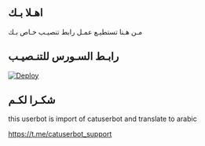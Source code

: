 ## اهـلا بـك
مـن هـنا تستطيـع عمـل رابط تنصيـب خـاص بـك

## رابـط السـورس للتنـصيـب

[![Deploy](https://www.herokucdn.com/deploy/button.svg)](https://heroku.com/deploy?template=https://github.com/UU_USP/jmthon)

## شكـرا لكـم 


this userbot is import of catuserbot and translate to arabic

https://t.me/catuserbot_support
